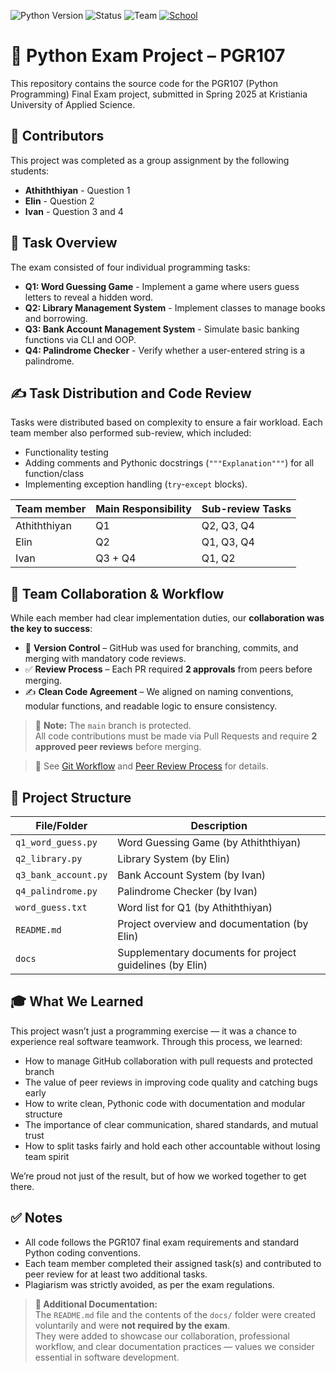 ![Python Version](https://img.shields.io/badge/python-3.12.7%2B-blue)
![Status](https://img.shields.io/badge/status-complete-brightgreen)
![Team](https://img.shields.io/badge/team-pyPK%20-blue)
[![School](https://img.shields.io/badge/School-Kristiania%20University%20of%20Applied%20Sciences-red)](https://www.kristiania.no/)

# 🐍 Python Exam Project – PGR107

This repository contains the source code for the PGR107 (Python Programming) Final Exam project, submitted in Spring 2025 at Kristiania University of Applied Science.

## 👥 Contributors

This project was completed as a group assignment by the following students:

- **Athiththiyan** - Question 1
- **Elin** - Question 2
- **Ivan** - Question 3 and 4

## 📝 Task Overview

The exam consisted of four individual programming tasks:

- **Q1: Word Guessing Game** - Implement a game where users guess letters to reveal a hidden word.
- **Q2: Library Management System** - Implement classes to manage books and borrowing.
- **Q3: Bank Account Management System** - Simulate basic banking functions via CLI and OOP.
- **Q4: Palindrome Checker** - Verify whether a user-entered string is a palindrome.

## ✍️ Task Distribution and Code Review

Tasks were distributed based on complexity to ensure a fair workload. Each team member also performed sub-review, which included:

- Functionality testing
- Adding comments and Pythonic docstrings (`"""Explanation"""`) for all function/class
- Implementing exception handling (`try`-`except` blocks).

| Team member  | Main Responsibility | Sub-review Tasks |
| ------------ | ------------------- | ---------------- |
| Athiththiyan | Q1                  | Q2, Q3, Q4       |
| Elin         | Q2                  | Q1, Q3, Q4       |
| Ivan         | Q3 + Q4             | Q1, Q2           |


## 🤝 Team Collaboration & Workflow

While each member had clear implementation duties, our **collaboration was the key to success**:

- 🔀 **Version Control** – GitHub was used for branching, commits, and merging with mandatory code reviews.
- ✅ **Review Process** – Each PR required **2 approvals** from peers before merging.
- ✍️ **Clean Code Agreement** – We aligned on naming conventions, modular functions, and readable logic to ensure consistency.

> 🚫 **Note:** The `main` branch is protected.  
> All code contributions must be made via Pull Requests and require **2 approved peer reviews** before merging.

> 📌 See [Git Workflow](docs/GIT_WORKFLOW.md) and [Peer Review Process](docs/PEER_REVIEW_PROCESS.md) for details.


## 📁 Project Structure

| File/Folder           | Description                                                    |
|-----------------------|----------------------------------------------------------------|
| `q1_word_guess.py`    | Word Guessing Game (by Athiththiyan)                           |
| `q2_library.py`       | Library System  (by Elin)                                      |
| `q3_bank_account.py`  | Bank Account System  (by Ivan)                                 |
| `q4_palindrome.py`    | Palindrome Checker   (by Ivan)                                 |
| `word_guess.txt`      | Word list for Q1 (by Athiththiyan)                             |
| `README.md`           | Project overview and documentation (by Elin)                   |
| `docs`                | Supplementary documents for project guidelines (by Elin)        |


## 🎓 What We Learned

This project wasn’t just a programming exercise — it was a chance to experience real software teamwork. Through this process, we learned:

- How to manage GitHub collaboration with pull requests and protected branch
- The value of peer reviews in improving code quality and catching bugs early
- How to write clean, Pythonic code with documentation and modular structure
- The importance of clear communication, shared standards, and mutual trust
- How to split tasks fairly and hold each other accountable without losing team spirit

We’re proud not just of the result, but of how we worked together to get there.

## ✅ Notes

- All code follows the PGR107 final exam requirements and standard Python coding conventions.
- Each team member completed their assigned task(s) and contributed to peer review for at least two additional tasks.
- Plagiarism was strictly avoided, as per the exam regulations.

> **📄 Additional Documentation:**  
> The `README.md` file and the contents of the `docs/` folder were created voluntarily and were **not required by the exam**.  
> They were added to showcase our collaboration, professional workflow, and clear documentation practices — values we consider essential in software development.